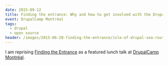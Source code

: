 ```yaml
---
date: 2015-09-12
title: Finding the entrance: Why and how to get involved with the Drupal community
event: DrupalCamp Montréal
tags:
  - drupal
  - open source
header: /images/2015-06-20-finding-the-entrance/isle-of-drupal-sea-routes.jpg
---
```


I am reprising [Finding the Entrance](/talks/finding-the-entrance)
as a featured lunch talk at [DrupalCamp Montréal](http://2015.drupalcampmontreal.com).
